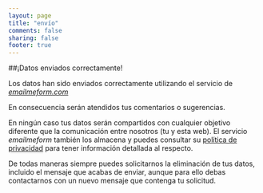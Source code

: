 ```yaml
---
layout: page
title: "envío"
comments: false
sharing: false
footer: true
---
```

##¡Datos enviados correctamente!

Los datos han sido enviados correctamente utilizando el servicio de [_emailmeform.com_](http://www.emailmeform.com)

En consecuencia serán atendidos tus comentarios o sugerencias.

En ningún caso tus datos serán compartidos con cualquier objetivo diferente que la comunicación entre nosotros (tu y esta web). El servicio _emailmeform_ también los almacena y puedes consultar su [política de privacidad](http://www.emailmeform.com/v-privacy.html) para tener información detallada al respecto. 

De todas maneras siempre puedes solicitarnos la eliminación de tus datos, incluido el mensaje que acabas de enviar, aunque para ello debas contactarnos con un nuevo mensaje que contenga tu solicitud. 

